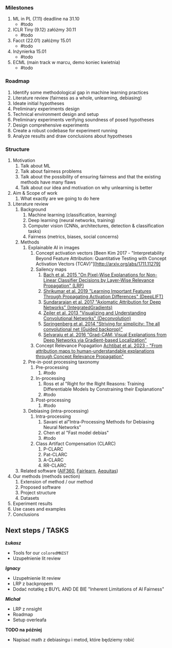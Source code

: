 
### Milestones
1. ML in PL (7.11) deadline na 31.10
	- #todo 
2. ICLR Tiny (9.12) załóżmy 30.11
	- #todo
3. Facct (22.01) załóżmy 15.01
	- #todo 
4. Inżynierka 15.01
	- #todo 
5. ECML (main track w marcu, demo koniec kwietnia)
	- #todo 


###  Roadmap
1. Identify some methodological gap in machine learning practices
2. Literature review (fairness as a whole, unlearning, debiasing)
3. Ideate initial hypotheses
4. Preliminary experiments design
5. Technical environment design and setup
6. Preliminary experiments verifying soundness of posed hypotheses
7. Design comprehensive experiments
8. Create a robust codebase for experiment running
9. Analyze results and draw conclusions about hypotheses

### Structure
1. Motivation
	1. Talk about ML 
	2. Talk about fairness problems
	3. Talk about the possibility of ensuring fairness and that the existing methods have many flaws
	4. Talk about our idea and motivation on why unlearning is better
2. Aim & Scope of work 
	1. What exactly are we going to do here
3. Literature review
	1. Background
		1. Machine learning (classification, learning)
		2. Deep learning (neural networks, training)
		3. Computer vision (CNNs, architectures, detection & classification tasks)
		4. Fairness (metrics, biases, social concerns)
	2. Methods
		1. Explainable AI in images
			1. Concept activation vectors 
			   [Been Kim 2017 - "Interpretability Beyond Feature Attribution: Quantitative Testing with Concept Activation Vectors (TCAV)"][http://arxiv.org/abs/1711.11279]
			2. Sailency maps 
				1. [Bach et al. 2015 "On Pixel-Wise Explanations for Non-Linear Classifier Decisions by Layer-Wise Relevance Propagation" (LRP)](https://journals.plos.org/plosone/article?id=10.1371/journal.pone.0130140)
				2. [Shrikumar et al. 2019 "Learning Important Features Through Propagating Activation Differences" (DeepLIFT)](http://arxiv.org/abs/1704.02685)
				3. [Sundararajan et al. 2017 "Axiomatic Attribution for Deep Networks" (IntegratedGradients)](https://arxiv.org/abs/1703.01365)
				4. [Zeiler et al. 2013 "Visualizing and Understanding Convolutional Networks" (Deconvolution)](https://arxiv.org/abs/1311.2901)
				5. [Springenberg et al. 2014 "Striving for simplicity: The all convolutional net (Guided backprop)"](https://arxiv.org/abs/1412.6806)
				6. [Selvaraju et al. 2016 "Grad-CAM: Visual Explanations from Deep Networks via Gradient-based Localization"](https://arxiv.org/abs/1610.02391)
			3. Concept Relevance Popagation
			   [Achtibat et al. 2023 - "From attribution maps to human-understandable explanations through Concept Relevance Propagation"](https://www.nature.com/articles/s42256-023-00711-8)
		2. Pre-in-post processing taxonomy
			1. Pre-processing
				1. #todo 
			2. In-processing
				1. Ross et al "Right for the Right Reasons: Training Differentiable Models by Constraining their Explanations" 
				2. #todo 
			3. Post-processing
				1. #todo 
		3. Debiasing (intra-processing)
			1. Intra-processing 
				1. Savani et al"Intra-Processing Methods for Debiasing Neural Networks"
				2. Chen et al "Fast model debias"
				3. #todo 
			2. Class Artifact Compensation (CLARC)
				1. P-CLARC
				2. Pat-CLARC
				3. A-CLARC
				4. RR-CLARC
	3. Related software ([AIF360](https://github.com/Trusted-AI/AIF360), [Fairlearn](https://github.com/fairlearn/fairlearn), [Aequitas](https://github.com/dssg/aequitas))
4. Our methods (methods section)
	1. Extension of method / our method
	2. Proposed software
	3. Project structure
	4. Datasets
5. Experiment results
6. Use cases and examples
7. Conclusions


## Next steps / TASKS  

***Łukasz***
- Tools for our `coloredMNIST`
- Uzupełnienie lit review  

***Ignacy*** 
- Uzupełnienie lit review
- LRP z backpropem
- Dodać notatkę z BUYL AND DE BIE "Inherent Limitations of AI Fairness"

***Michał***
- LRP z nnsight
- Roadmap
- Setup overleafa

**TODO na później**
- Napisać math z debiasingu i metod, które będziemy robić